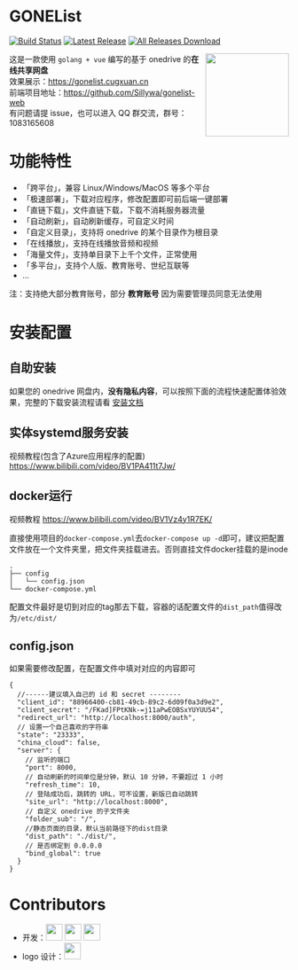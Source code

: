 # GONEList

[![Build Status](https://travis-ci.org/cugxuan/gonelist.svg)](https://travis-ci.org/cugxuan/gonelist)
[![Latest Release](https://img.shields.io/github/release/cugxuan/gonelist.svg)](../../releases)
[![All Releases Download](https://img.shields.io/github/downloads/cugxuan/gonelist/total.svg)](../../releases)


<img align="right" width="150" src="https://github.com/cugxuan/gonelist/wiki/img/logo/logo.png">


这是一款使用 `golang + vue` 编写的基于 onedrive 的**在线共享网盘**  
效果展示：https://gonelist.cugxuan.cn  
前端项目地址：https://github.com/Sillywa/gonelist-web  
有问题请提 issue，也可以进入 QQ 群交流，群号：1083165608

# 功能特性

- 「跨平台」，兼容 Linux/Windows/MacOS 等多个平台
- 「极速部署」，下载对应程序，修改配置即可前后端一键部署
- 「直链下载」，文件直链下载，下载不消耗服务器流量
- 「自动刷新」，自动刷新缓存，可自定义时间
- 「自定义目录」，支持将 onedrive 的某个目录作为根目录
- 「在线播放」，支持在线播放音频和视频
- 「海量文件」，支持单目录下上千个文件，正常使用
- 「多平台」，支持个人版、教育账号、世纪互联等
- ...

注：支持绝大部分教育账号，部分 **教育账号** 因为需要管理员同意无法使用

# 安装配置

## 自助安装

如果您的 onedrive 网盘内，**没有隐私内容**，可以按照下面的流程快速配置体验效果，完整的下载安装流程请看 [安装文档](https://github.com/cugxuan/gonelist/wiki/Install)  

## 实体systemd服务安装

视频教程(包含了Azure应用程序的配置) https://www.bilibili.com/video/BV1PA411t7Jw/


## docker运行
视频教程 https://www.bilibili.com/video/BV1Vz4y1R7EK/

直接使用项目的`docker-compose.yml`去`docker-compose up -d`即可，建议把配置文件放在一个文件夹里，把文件夹挂载进去。否则直挂文件docker挂载的是inode
```
.
├── config
│   └── config.json
└── docker-compose.yml
```
配置文件最好是切到对应的tag那去下载，容器的话配置文件的`dist_path`值得改为`/etc/dist/`

## config.json

如果需要修改配置，在配置文件中填对对应的内容即可
```
{
  //------建议填入自己的 id 和 secret --------
  "client_id": "88966400-cb81-49cb-89c2-6d09f0a3d9e2",
  "client_secret": "/FKad]FPtKNk-=j11aPwEOBSxYUYUU54",
  "redirect_url": "http://localhost:8000/auth",
  // 设置一个自己喜欢的字符串
  "state": "23333",
  "china_cloud": false,
  "server": {
    // 监听的端口
    "port": 8000,
    // 自动刷新的时间单位是分钟，默认 10 分钟，不要超过 1 小时
    "refresh_time": 10,
    // 登陆成功后，跳转的 URL，可不设置，新版已自动跳转
    "site_url": "http://localhost:8000",
    // 自定义 onedrive 的子文件夹
    "folder_sub": "/",
    //静态页面的目录，默认当前路径下的dist目录
    "dist_path": "./dist/",
    // 是否绑定到 0.0.0.0
    "bind_global": true
  }
}
```

# Contributors

- 开发：<a href="https://github.com/cugxuan"><img src="https://avatars1.githubusercontent.com/u/23120372?s=400&v=4" width="30"></a>
<a href="https://github.com/Sillywa/"><img src="https://avatars0.githubusercontent.com/u/22909601?s=400&v=4" width="30"></a>
<a href="https://github.com/zhangguanzhang"><img src="https://avatars3.githubusercontent.com/u/18641678?s=400&v=4" width="30"></a>
- logo 设计：<a href="http://lambertchan.me/"><img src="https://avatars0.githubusercontent.com/u/39192150?s=400&v=4" width="30"></a>
